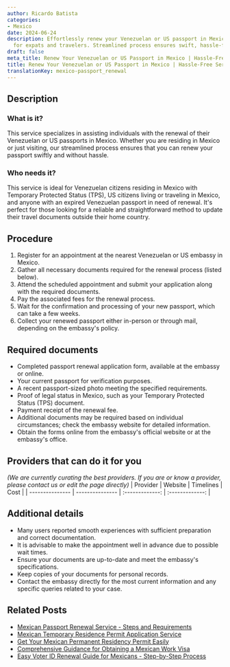 ```yaml
---
author: Ricardo Batista
categories:
- Mexico
date: 2024-06-24
description: Effortlessly renew your Venezuelan or US passport in Mexico. Perfect
  for expats and travelers. Streamlined process ensures swift, hassle-free updates.
draft: false
meta_title: Renew Your Venezuelan or US Passport in Mexico | Hassle-Free Service
title: Renew Your Venezuelan or US Passport in Mexico | Hassle-Free Service
translationKey: mexico-passport_renewal
---
```



## Description
### What is it?
This service specializes in assisting individuals with the renewal of their Venezuelan or US passports in Mexico. Whether you are residing in Mexico or just visiting, our streamlined process ensures that you can renew your passport swiftly and without hassle.

### Who needs it?
This service is ideal for Venezuelan citizens residing in Mexico with Temporary Protected Status (TPS), US citizens living or traveling in Mexico, and anyone with an expired Venezuelan passport in need of renewal. It's perfect for those looking for a reliable and straightforward method to update their travel documents outside their home country.

## Procedure

1. Register for an appointment at the nearest Venezuelan or US embassy in Mexico.
2. Gather all necessary documents required for the renewal process (listed below).
3. Attend the scheduled appointment and submit your application along with the required documents.
4. Pay the associated fees for the renewal process.
5. Wait for the confirmation and processing of your new passport, which can take a few weeks.
6. Collect your renewed passport either in-person or through mail, depending on the embassy's policy.


## Required documents

- Completed passport renewal application form, available at the embassy or online.
- Your current passport for verification purposes.
- A recent passport-sized photo meeting the specified requirements.
- Proof of legal status in Mexico, such as your Temporary Protected Status (TPS) document.
- Payment receipt of the renewal fee.
- Additional documents may be required based on individual circumstances; check the embassy website for detailed information.
- Obtain the forms online from the embassy's official website or at the embassy's office.


## Providers that can do it for you
_(We are currently curating the best providers. If you are or know a provider, please contact us or edit the page directly)_
| Provider        |     Website     |     Timelines    |       Cost      |
| --------------- | --------------- |  :-------------: | :-------------: |

## Additional details

- Many users reported smooth experiences with sufficient preparation and correct documentation.
- It is advisable to make the appointment well in advance due to possible wait times.
- Ensure your documents are up-to-date and meet the embassy's specifications.
- Keep copies of your documents for personal records.
- Contact the embassy directly for the most current information and any specific queries related to your case.

## Related Posts

- [Mexican Passport Renewal Service - Steps and Requirements](https://tramitit.com/english/guides/mexico/mexican_passport/)
- [Mexican Temporary Residence Permit Application Service](https://tramitit.com/english/guides/mexico/temporary_residence_permit/)
- [Get Your Mexican Permanent Residency Permit Easily](https://tramitit.com/english/guides/mexico/permanent_residence_permit/)
- [Comprehensive Guidance for Obtaining a Mexican Work Visa](https://tramitit.com/english/guides/mexico/work_visa_processing/)
- [Easy Voter ID Renewal Guide for Mexicans - Step-by-Step Process](https://tramitit.com/english/guides/mexico/voter_id_renewal/)